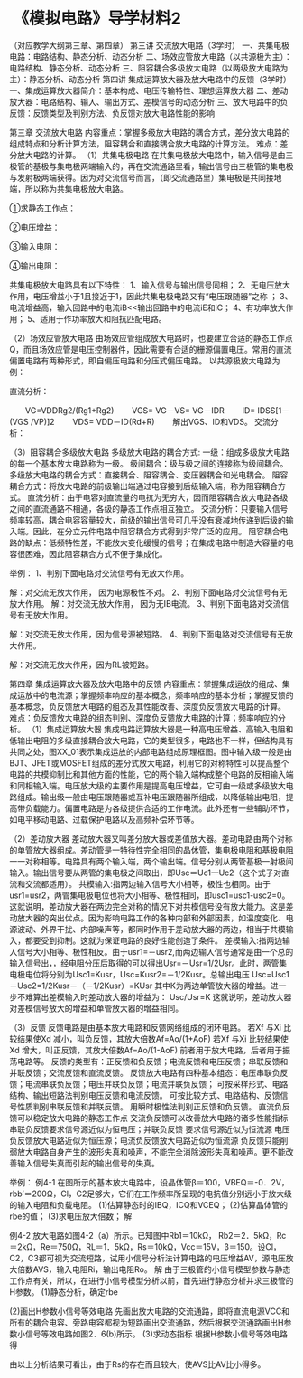 #  《模拟电路》导学材料2
（对应教学大纲第三章、第四章）
第三讲  交流放大电路（3学时）
一、共集电极电路：电路结构、静态分析、动态分析
二、场效应管放大电路（以共源极为主）：电路结构、静态分析、动态分析
三、阻容耦合多级放大电路（以两级放大电路为主）：静态分析、动态分析
第四讲  集成运算放大器及放大电路中的反馈（3学时）
一、集成运算放大器简介：基本构成、电压传输特性、理想运算放大器
二、差动放大器：电路结构、输入、输出方式、差模信号的动态分析
三、放大电路中的负反馈：反馈类型及判别方法、负反馈对放大电路性能的影响



















第三章 交流放大电路
内容重点：掌握多级放大电路的耦合方式，差分放大电路的组成特点和分析计算方法，阻容耦合和直接耦合放大电路的计算方法。
难点：差分放大电路的计算。
（1）共集电极电路
在共集电极放大电路中，输入信号是由三极管的基极与集电极两端输入的，再在交流通路里看，输出信号由三极管的集电极与发射极两端获得。因为对交流信号而言，（即交流通路里）集电极是共同接地端，所以称为共集电极放大电路。 

①求静态工作点：

②电压增益：

③输入电阻：

④输出电阻：

共集电极放大电路具有以下特性： 
1、输入信号与输出信号同相； 
2、无电压放大作用，电压增益小于1且接近于1，因此共集电极电路又有“电压跟随器”之称 ； 
3、电流增益高，输入回路中的电流iB<<输出回路中的电流iE和iC； 
4、有功率放大作用； 
5、适用于作功率放大和阻抗匹配电路。 

（2）场效应管放大电路
由场效应管组成放大电路时，也要建立合适的静态工作点Q，而且场效应管是电压控制器件，因此需要有合适的栅源偏置电压。常用的直流偏置电路有两种形式，即自偏压电路和分压式偏压电路。
以共源极放大电路为例：

直流分析：

　　VG=VDDRg2/(Rg1+Rg2)
　　VGS= VG－VS= VG－IDR 
　　ID= IDSS[1－(VGS /VP)]2 
　　VDS= VDD－ID(Rd+R)
　　解出VGS、ID和VDS。
交流分析：



（3）阻容耦合多级放大电路
多级放大电路的耦合方式:
一级：组成多级放大电路的每一个基本放大电路称为一级。
级间耦合：级与级之间的连接称为级间耦合。
多级放大电路的耦合方式：直接耦合、阻容耦合、变压器耦合和光电耦合。
阻容耦合方式：将放大电路的前级输出端通过电容接到后级输入端，称为阻容耦合方式。
直流分析：由于电容对直流量的电抗为无穷大，因而阻容耦合放大电路各级之间的直流通路不相通，各级的静态工作点相互独立。
交流分析：只要输入信号频率较高，耦合电容容量较大，前级的输出信号可几乎没有衰减地传递到后级的输入端。因此，在分立元件电路中阻容耦合方式得到非常广泛的应用。
阻容耦合电路的缺点：低频特性差，不能放大变化缓慢的信号；在集成电路中制造大容量的电容很困难，因此阻容耦合方式不便于集成化。

举例：
1、判别下面电路对交流信号有无放大作用。

解：对交流无放大作用，
    因为电源极性不对。
2、判别下面电路对交流信号有无放大作用。
解：对交流无放大作用，
因为无IB电流。
3、判别下面电路对交流信号有无放大作用。


解：对交流无放大作用，因为信号源被短路。
4、判别下面电路对交流信号有无放大作用。

解：对交流无放大作用，因为RL被短路。

第四章 集成运算放大器及放大电路中的反馈
内容重点：掌握集成运放的组成、集成运放中的电流源；掌握频率响应的基本概念，频率响应的基本分析；掌握反馈的基本概念，负反馈放大电路的组态及其性能改善、深度负反馈放大电路的计算。
难点：负反馈放大电路的组态判别、深度负反馈放大电路的计算；频率响应的分析。
（1）集成运算放大器
集成电路运算放大器是一种高电压增益、高输入电阻和低输出电阻的多级直接耦合放大电路，它的类型很多，电路也不一样，但结构具有共同之处，图XX_01表示集成运放的内部电路组成原理框图。图中输入级一般是由BJT、JFET或MOSFET组成的差分式放大电路，利用它的对称特性可以提高整个电路的共模抑制比和其他方面的性能，它的两个输入端构成整个电路的反相输入端和同相输入端。电压放大级的主要作用是提高电压增益，它可由一级或多级放大电路组成。输出级一般由电压跟随器或互补电压跟随器所组成，以降低输出电阻，提高带负载能力。偏置电路是为各级提供合适的工作电流。此外还有一些辅助环节，如电平移动电路、过载保护电路以及高频补偿环节等。

（2）差动放大器
差动放大器又叫差分放大器或差值放大器。差动电路由两个对称的单管放大器组成。差动管是一特待性完全相同的晶休管，集电极电阻和基极电阻一一对称相等。电路具有两个输入端，两个输出端。信号分别从两管基极一射极间输入。输出信号要从两管的集电极之间取出，即Usc＝Uc1一Uc2（这个式子对直流和交流都适用）。
共模输入:指两边输入信号大小相等，极性也相同。由于usr1=usr2，两管集电极电位也将大小相等、极性相同，即usc1=usc1-usc2=0。这就说明，差动放大器在两边完全对称的情况下对共模信号没有放大能力。这是差动放大器的突出优点。因为影响电路工作的各种内部和外部因素，如温度变化、电源波动、外界干扰、内部噪声等，都同时作用于差动放大器的两边，相当于共模输入，都要受到抑制。这就为保证电路的良好性能创造了条件。
差模输入:指两边输入信号大小相等、极性相反。由于usr1=－usr2,而两边输入信号通常是由一个总的输入信号出，，经电阻分压后取得的可以得出Usr=－Usr=1/2Usr。此时，两管集电极电位将分别为Usc1=Kusr，Usc=Kusr2=－1/2Kusr。总输出电压
Usc=Usc1－Usc2=1/2Kusr－（－1/2Kusr）=KUsr
其中K为两边单管放大器的增益。进一步不难算出差模输入时差动放大器的增益为：
Usc/Usr=K
这就说明，差动放大器对差模信号放大的增益和单管放大器的增益相同。

（3）反馈
反馈电路是由基本放大电路和反馈网络组成的闭环电路。
若Xf 与Xi 比较结果使Xd 减小，叫负反馈，其放大倍数Af=Ao/(1+AoF)
若Xf 与Xi 比较结果使Xd 增大，叫正反馈，其放大倍数Af=Ao/(1-AoF)
前者用于放大电路，后者用于振荡电路等。
反馈的类型有：正反馈和负反馈；电流反馈和电压反馈；串联反馈和并联反馈；交流反馈和直流反馈。
反馈放大电路有四种基本组态：电压串联负反馈；电流串联负反馈；电压并联负反馈；电流并联负反馈；
可按采样形式、电路结构、输出短路法判别电压反馈和电流反馈。
可按比较方式、电路结构、反馈信号性质判别串联反馈和并联反馈。
用瞬时极性法判别正反馈和负反馈。
直流负反馈可以稳定放大电路的静态工作点
交流负反馈可以改善放大电路的诸多性能指标
串联负反馈要求信号源近似为恒电压；并联负反馈
要求信号源近似为恒流源
电压负反馈放大电路近似为恒压源；电流负反馈放大电路近似为恒流源
负反馈只能削弱放大电路自身产生的波形失真和噪声，不能完全消除波形失真和噪声。更不能改善输入信号失真而引起的输出信号的失真。

举例：
例4-1  在图所示的基本放大电路中，设晶体管β＝100，VBEQ＝-0．2V，rbb’＝200Ω，Cl，C2足够大，它们在工作频率所呈现的电抗值分别远小于放大级的输入电阻和负载电阻。
(1)估算静态时的IBQ，ICQ和VCEQ；
(2)估算晶体管的rbe的值；
(3)求电压放大倍数；
解





例4-2  放大电路如图4-2（a）所示。已知图中Rb1＝10kΩ， Rb2＝2．5kΩ，Rc＝2kΩ，Re＝750Ω，RL＝1．5kΩ，Rs＝10kΩ，Vcc＝15V，β＝150。设Cl，C2，C3都可视为交流短路，试用小信号分析法计算电路的电压增益AV，源电压放大倍数AVS，输入电阻Ri，输出电阻Ro。
解  由于三极管的小信号模型参数与静态工作点有关，所以，在进行小信号模型分析以前，首先进行静态分析并求三极管的H参数。
(1)静态分析，确定rbe



(2)画出H参数小信号等效电路
先画出放大电路的交流通路，即将直流电源VCC和所有的耦合电容、旁路电容都视为短路画出交流通路，然后根据交流通路画出H参数小信号等效电路如图2．6(b)所示。
(3)求动态指标
根据H参数小信号等效电路得




由以上分析结果可看出，由于Rs的存在而且较大，使AVS比AV比小得多。

